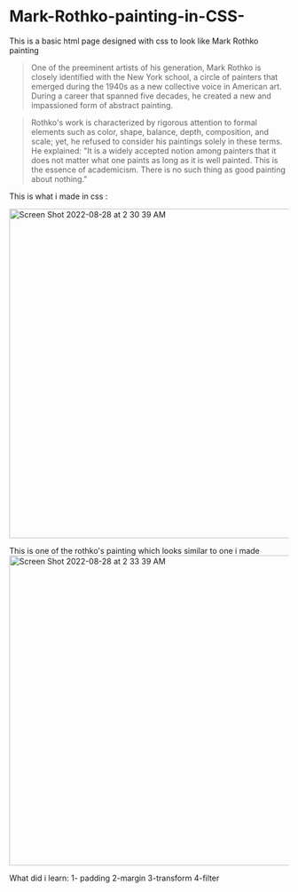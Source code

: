 # Mark-Rothko-painting-in-CSS-
This is a basic html page designed with css to look like Mark Rothko painting

> One of the preeminent artists of his generation, Mark Rothko is closely identified with the New York school, a circle of painters that emerged during the 1940s as a new collective voice in American art. During a career that spanned five decades, he created a new and impassioned form of abstract painting.

> Rothko's work is characterized by rigorous attention to formal elements such as color, shape, balance, depth, composition, and scale; yet, he refused to consider his paintings solely in these terms. He explained: "It is a widely accepted notion among painters that it does not matter what one paints as long as it is well painted. This is the essence of academicism. There is no such thing as good painting about nothing."

This is what i made in css :

<img width="594" alt="Screen Shot 2022-08-28 at 2 30 39 AM" src="https://user-images.githubusercontent.com/100453330/187051427-d09d9daf-eca0-4fe3-a4d4-d2194a300007.png">


This is one of the rothko's painting which looks similar to one i made
<img width="559" alt="Screen Shot 2022-08-28 at 2 33 39 AM" src="https://user-images.githubusercontent.com/100453330/187051489-3947c770-f292-4338-9daf-4ee0b264558c.png">

What did i learn:
  1- padding
  2-margin
  3-transform
  4-filter
  
